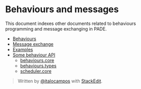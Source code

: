 # Behaviours and messages
This document indexes other documents related to behaviours programming and message exchanging in PADE.

- [Behaviours](behaviours.md)
- [Message exchange](message-exchange.md)
- [Examples](https://github.com/italocampos/pade/tree/master/examples/behaviours-and-messages)
- [Some behaviour API](https://github.com/italocampos/pade/tree/master/docs/user/behaviours-and-messages/api)
	- [behaviours.core](https://github.com/italocampos/pade/blob/master/docs/user/behaviours-and-messages/api/behaviours.core.md)
	- [behaviours.types](https://github.com/italocampos/pade/blob/master/docs/user/behaviours-and-messages/api/behaviours.types.md)
	- [scheduler.core](https://github.com/italocampos/pade/blob/master/docs/user/behaviours-and-messages/api/scheduler.core.md)

> Written by [@italocampos](https://github.com/italocampos) with [StackEdit](https://stackedit.io/).